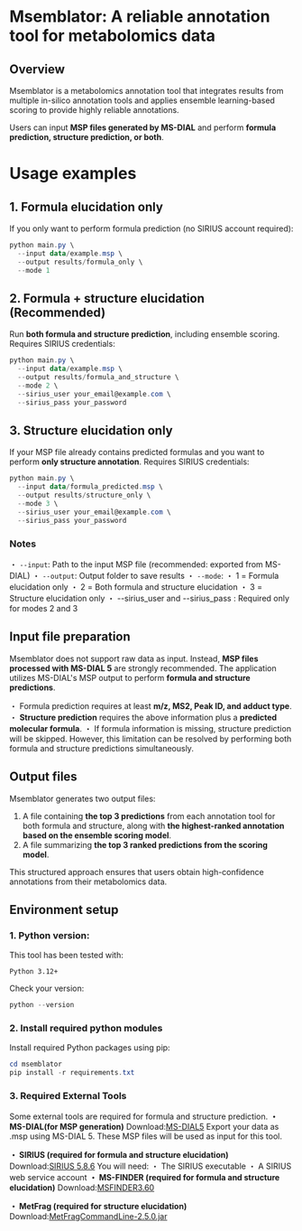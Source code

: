 # Msemblator: A reliable annotation tool for metabolomics data
## Overview
Msemblator is a metabolomics annotation tool that integrates results from multiple in-silico annotation tools and applies ensemble learning-based scoring to provide highly reliable annotations.

Users can input **MSP files generated by MS-DIAL** and perform **formula prediction, structure prediction, or both**.

# Usage examples
## 1. Formula elucidation only
If you only want to perform formula prediction (no SIRIUS account required):

``` PowerShell
python main.py \
  --input data/example.msp \
  --output results/formula_only \
  --mode 1
```

## 2. Formula + structure elucidation (Recommended)
Run **both formula and structure prediction**, including ensemble scoring. Requires SIRIUS credentials:

``` PowerShell
python main.py \
  --input data/example.msp \
  --output results/formula_and_structure \
  --mode 2 \
  --sirius_user your_email@example.com \
  --sirius_pass your_password
```

## 3. Structure elucidation only
If your MSP file already contains predicted formulas and you want to perform **only structure annotation**. Requires SIRIUS credentials:

``` PowerShell
python main.py \
  --input data/formula_predicted.msp \
  --output results/structure_only \
  --mode 3 \
  --sirius_user your_email@example.com \
  --sirius_pass your_password
```

### Notes
・ `--input`: Path to the input MSP file (recommended: exported from MS-DIAL)
・ `--output`: Output folder to save results
・ `--mode`: 
   ・ 1 = Formula elucidation only
   ・ 2 = Both formula and structure elucidation
   ・ 3 = Structure elucidation only
・ --sirius_user and --sirius_pass : Required only for modes 2 and 3

## Input file preparation
Msemblator does not support raw data as input. Instead, **MSP files processed with MS-DIAL 5** are strongly recommended. The application utilizes MS-DIAL's MSP output to perform **formula and structure predictions**.

・ Formula prediction requires at least **m/z, MS2, Peak ID, and adduct type**.
・ **Structure prediction** requires the above information plus a **predicted molecular formula**.
・ If formula information is missing, structure prediction will be skipped. However, this limitation can be resolved by performing both formula and structure predictions simultaneously.

## Output files
Msemblator generates two output files:
1. A file containing **the top 3 predictions** from each annotation tool for both formula and structure, along with **the highest-ranked annotation based on the ensemble scoring model**.
2. A file summarizing **the top 3 ranked predictions from the scoring model**.

This structured approach ensures that users obtain high-confidence annotations from their metabolomics data.

## Environment setup
### 1. Python version:
This tool has been tested with:
```
Python 3.12+
```

Check your version:
``` PowerShell
python --version
```

### 2. Install required python modules
Install required Python packages using pip:
``` PowerShell
cd msemblator 
pip install -r requirements.txt
```

### 3. Required External Tools
Some external tools are required for formula and structure prediction.
**・MS-DIAL(for MSP generation)**
Download:[MS-DIAL5](https://systemsomicslab.github.io/compms/msdial/main.html)
Export your data as .msp using MS-DIAL 5.
These MSP files will be used as input for this tool.

**・ SIRIUS (required for formula and structure elucidation)**
Download:[SIRIUS 5.8.6](https://github.com/sirius-ms/sirius/releases/tag/v5.8.6)
You will need:
・ The SIRIUS executable
・ A SIRIUS web service account
**・ MS-FINDER (required for formula and structure elucidation)**
Download:[MSFINDER3.60](https://github.com/systemsomicslab/MsdialWorkbench/releases)

**・ MetFrag (required for structure elucidation)**
Download:[MetFragCommandLine-2.5.0.jar](https://github.com/ipb-halle/MetFragRelaunched/releases/tag/v2.5.0)




